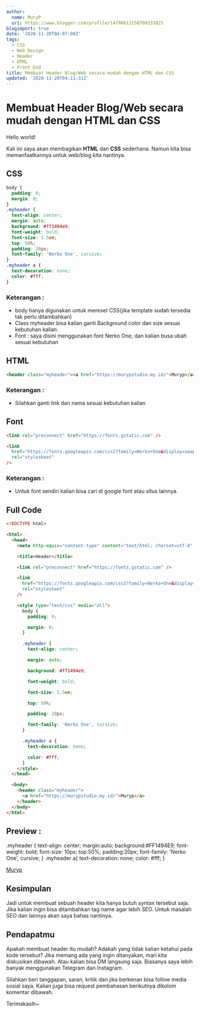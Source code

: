 ```yaml
---
author:
  name: MuryP
  uri: https://www.blogger.com/profile/14798613158789333825
blogimport: true
date: '2020-11-28T04:07:00Z'
tags:
  - CSS
  - Web Design
  - Header
  - HTML
  - Front End
title: Membuat Header Blog/Web secara mudah dengan HTML dan CSS
updated: '2020-11-28T04:11:31Z'
---
```


# Membuat Header Blog/Web secara mudah dengan HTML dan CSS

Hello world!

Kali ini saya akan membagikan **HTML** dan **CSS** sederhana. Namun kita bisa memanfaatkannya untuk web/blog kita nantinya.

## CSS
```css
body {
  padding: 0;
  margin: 0;
}
.myheader {
  text-align: center;
  margin: auto;
  background: #ff1494e9;
  font-weight: bold;
  font-size: 1.5em;
  top: 50%;
  padding: 20px;
  font-family: 'Nerko One', cursive;
}
.myheader a {
  text-decoration: none;
  color: #fff;
}

```

### Keterangan :

- body hanya digunakan untuk mereset CSS(jika template sudah tersedia tak perlu ditambahkan)
- Class myheader bisa kalian ganti Background color dan size sesuai kebutuhan kalian.
- Font : saya disini menggunakan font Nerko One, dan kalian busa ubah sesuai kebutuhan

## HTML

```html
<header class="myheader"><a href="https://murypstudio.my.id/">Muryp</a></header>
````

### Keterangan :

- Silahkan ganti link dan nama sesuai kebutuhan kalian

## Font

```html
<link rel="preconnect" href="https://fonts.gstatic.com" />

<link
  href="https://fonts.googleapis.com/css2?family=Nerko+One&display=swap"
  rel="stylesheet"
/>
```

### Keterangan :

- Untuk font sendiri kalian bisa cari di google font atau situs lainnya.

## Full Code

```html
<!DOCTYPE html>

<html>
  <head>
    <meta http-equiv="content-type" content="text/html; charset=utf-8" />

    <title>Header</title>

    <link rel="preconnect" href="https://fonts.gstatic.com" />

    <link
      href="https://fonts.googleapis.com/css2?family=Nerko+One&display=swap"
      rel="stylesheet"
    />

    <style type="text/css" media="all">
      body {
        padding: 0;

        margin: 0;
      }

      .myheader {
        text-align: center;

        margin: auto;

        background: #ff1494e9;

        font-weight: bold;

        font-size: 1.5em;

        top: 50%;

        padding: 20px;

        font-family: 'Nerko One', cursive;
      }

      .myheader a {
        text-decoration: none;

        color: #fff;
      }
    </style>
  </head>

  <body>
    <header class="myheader">
      <a href="https://murypstudio.my.id/">Muryp</a>
    </header>
  </body>
</html>
```

## Preview :

.myheader { text-align: center; margin:auto; background:#FF1494E9; font-weight: bold; font-size: 10px; top:50%; padding:20px; font-family: 'Nerko One', cursive; } .myheader a{ text-decoration: none; color: #fff; }

[Muryp](https://murypstudio.my.id/)

## Kesimpulan

Jadi untuk membuat sebuah header kita hanya butuh syntax tersebut saja. Jika kalian ingin bisa ditambahkan tag name agar lebih SEO. Untuk masalah SEO dan lainnya akan saya bahas nantinya.

## Pendapatmu

Apakah membuat header itu mudah? Adakah yang tidak kalian ketahui pada kode tersebut? Jika memang ada yang ingin ditanyakan, mari kita diskusikan dibawah. Atau kalian bisa DM langsung saja. Biasanya saya lebih banyak menggunakan Telegram dan Instagram.

Silahkan beri tanggapan, saran, kritik dan jika berkenan bisa follow media sosial saya. Kalian juga bisa request pembahasan berikutnya dikolom komentar dibawah.

Terimakasih~
